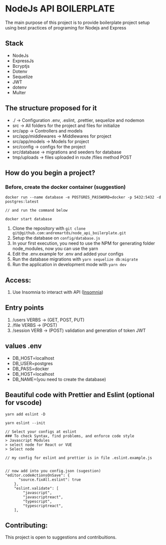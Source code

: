# NodeJs API BOILERPLATE
<p> The main purpose of this project is to provide boilerplate project setup using best practices of programing for Nodejs and Express </p>

## Stack

<ul>

  <li> NodeJs </li>

  <li> ExpressJs </li>

  <li> Bcryptjs </li>

  <li> Dotenv </li>

  <li> Sequelize </li>

  <li> JWT </li>
  
  <li> dotenv </li>
  
  <li> Multer </li>

</ul>

## The structure proposed for it

<ul>

  <li> ./ -> Configuration .env, .eslint, .prettier, sequelize and nodemon </li>

  <li> src -> All folders for the project and files for initialize </li>

  <li> src/app -> Controllers and models </li>

  <li> src/app/middlewares -> Middlewares for project </li>
  
  <li> src/app/models -> Models for project </li>

  <li> src/config -> configs for the project </li>

  <li> src/database -> migrations and seeders for database </li>

  <li> tmp/uploads -> files uploaded in route /files method POST </li>

</ul>

## How do you begin a project?

### Before, create the docker container (suggestion)

```
docker run --name database -e POSTGRES_PASSWORD=docker -p 5432:5432 -d postgres:latest

// and run the command below

docker start database

```

1. Clone the repository with `git clone git@github.com:andremartds/node_api_boilerplate.git`
2. Setup the database on `config/database.js`
3. In your first execution, you need to use the NPM for generating folder node_modules, now you can use the yarn  
4. Edit the .env.example for .env and added your configs
5. Run the database migrations with `yarn sequelize db:migrate`
6. Run the application in development mode with `yarn dev`

## Access:

1. Use Insomnia to interact with API ([Insomnia](https://insomnia.rest/download/))

## Entry points

1. /users VERBS -> (GET, POST, PUT)
1. /file VERBS -> (POST)
2. /session VERB -> (POST) validation and generation of token JWT

## values .env

<ul>
<li> 
  DB_HOST=localhost
</li>
<li> 
  DB_USER=postgres
</li>
<li> 
  DB_PASS=docker
</li>
<li> 
  DB_HOST=localhost
</li>
<li> 
 DB_NAME=(you need to create the database)
</li>
</ul>

## Beautiful code with Prettier and Eslint (optional for vscode)

```
yarn add eslint -D

yarn eslint --init

// Select your configs at eslint
### To check Syntax, find problems, and enforce code style 
> Javascript Modules
> select node for React or VUE
> Select node

// my config for eslint and prettier is in file .eslint.example.js


// now add into you config.json (sugestion)
"editor.codeActionsOnSave": {
      "source.fixAll.eslint": true
    },
    "eslint.validate": [
        "javascript",
        "javascriptreact",
        "typescript",
        "typescriptreact",
    ],

```

## Contributing:

<p> This project is open to suggestions and contribuitions. </p>